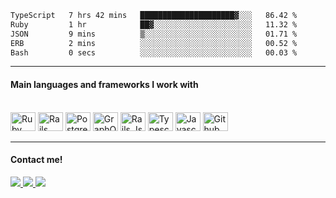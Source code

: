 <!--
<div align="center">
  <a href="https://github.com/alexandredfilho">
  <img height="123em" src="https://github-readme-stats.vercel.app/api?username=alexandredfilho&count_private=true&theme=tokyonight&show_icons=true&hide_border=true"/>
  <img height="123em" src="https://github-readme-streak-stats.herokuapp.com/?user=alexandredfilho&theme=tokyonight&hide_border=true"/>
  <img height="123em" src="https://github-readme-stats.vercel.app/api/top-langs/?username=alexandredfilho&theme=tokyonight&show_icons=true&hide_border=true&layout=compact"/>
</div>
-->
<div>
  <!--START_SECTION:waka-->

```txt
TypeScript   7 hrs 42 mins   █████████████████████▓░░░   86.42 %
Ruby         1 hr            ██▓░░░░░░░░░░░░░░░░░░░░░░   11.32 %
JSON         9 mins          ▒░░░░░░░░░░░░░░░░░░░░░░░░   01.71 %
ERB          2 mins          ░░░░░░░░░░░░░░░░░░░░░░░░░   00.52 %
Bash         0 secs          ░░░░░░░░░░░░░░░░░░░░░░░░░   00.03 %
```

<!--END_SECTION:waka-->
</div>
  
<hr/>

<div>
  <h4>Main languages ​​and frameworks I work with</h4>
</div>

<div style="display: inline_block"><br>
  <img height="30" width="40" alt="Ruby" src="https://cdn.jsdelivr.net/gh/devicons/devicon@latest/icons/ruby/ruby-plain.svg" />
  <img height="30" width="40" alt="Rails" src="https://cdn.jsdelivr.net/gh/devicons/devicon@latest/icons/rails/rails-plain.svg" />
  <img height="30" width="40" alt="Postgres" src="https://cdn.jsdelivr.net/gh/devicons/devicon@latest/icons/postgresql/postgresql-plain.svg" />
  <img height="30" width="40" alt="GraphQL" src="https://cdn.jsdelivr.net/gh/devicons/devicon@latest/icons/graphql/graphql-plain.svg" />
  <img height="30" width="40" alt="Rails Js" src="https://cdn.jsdelivr.net/gh/devicons/devicon@latest/icons/react/react-original.svg" />
  <img height="30" width="40" alt="Typescript" src="https://cdn.jsdelivr.net/gh/devicons/devicon@latest/icons/typescript/typescript-plain.svg" />
  <img height="30" width="40" alt="Javascript" src="https://cdn.jsdelivr.net/gh/devicons/devicon@latest/icons/javascript/javascript-plain.svg" />
  <img height="30" width="40" alt="Github" src="https://cdn.jsdelivr.net/gh/devicons/devicon@latest/icons/github/github-original.svg" />
</div>

<hr/>

<div>
  <h4>Contact me!</h4>
</div>

<div>
  <a href="mailto:alexandre.dfilho@gmail.com" target="_blank"> <img src="https://img.shields.io/badge/Gmail-D14836?style=for-the-badge&logo=gmail&logoColor=white" target="_blank"> </a>
  <a href="https://api.whatsapp.com/send?phone=5511975598115" target="_blank"> <img src="https://img.shields.io/badge/WhatsApp-25D366?style=for-the-badge&logo=whatsapp&logoColor=white" target="_blank"> </a>
  <a href="https://www.linkedin.com/in/alexandre-domingos-filho/" target="_blank"> <img src="https://img.shields.io/badge/LinkedIn-0077B5?style=for-the-badge&logo=linkedin&logoColor=whitelink" target="_blank"> </a>
</div>
